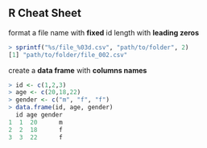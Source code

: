 ## R Cheat Sheet

format a file name with **fixed** id length with **leading zeros**
```R
> sprintf("%s/file_%03d.csv", "path/to/folder", 2)
[1] "path/to/folder/file_002.csv"
```

create a **data frame** with **columns names**
```R
> id <- c(1,2,3)
> age <- c(20,18,22)
> gender <- c("m", "f", "f")
> data.frame(id, age, gender)
  id age gender
1  1  20      m
2  2  18      f
3  3  22      f
```
